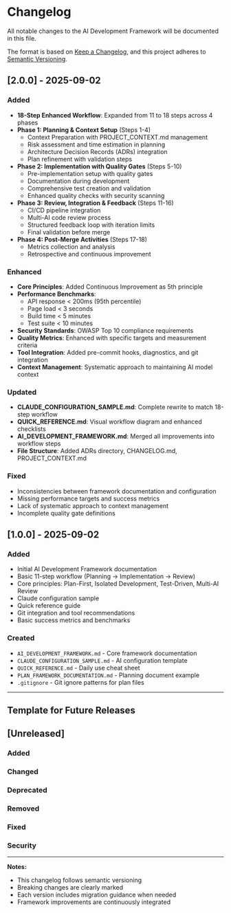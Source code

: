# Changelog

All notable changes to the AI Development Framework will be documented in this file.

The format is based on [Keep a Changelog](https://keepachangelog.com/en/1.0.0/),
and this project adheres to [Semantic Versioning](https://semver.org/spec/v2.0.0.html).

## [2.0.0] - 2025-09-02

### Added
- **18-Step Enhanced Workflow**: Expanded from 11 to 18 steps across 4 phases
- **Phase 1: Planning & Context Setup** (Steps 1-4)
  - Context Preparation with PROJECT_CONTEXT.md management
  - Risk assessment and time estimation in planning
  - Architecture Decision Records (ADRs) integration
  - Plan refinement with validation steps
- **Phase 2: Implementation with Quality Gates** (Steps 5-10)
  - Pre-implementation setup with quality gates
  - Documentation during development
  - Comprehensive test creation and validation
  - Enhanced quality checks with security scanning
- **Phase 3: Review, Integration & Feedback** (Steps 11-16)
  - CI/CD pipeline integration
  - Multi-AI code review process
  - Structured feedback loop with iteration limits
  - Final validation before merge
- **Phase 4: Post-Merge Activities** (Steps 17-18)
  - Metrics collection and analysis
  - Retrospective and continuous improvement

### Enhanced
- **Core Principles**: Added Continuous Improvement as 5th principle
- **Performance Benchmarks**: 
  - API response < 200ms (95th percentile)
  - Page load < 3 seconds
  - Build time < 5 minutes
  - Test suite < 10 minutes
- **Security Standards**: OWASP Top 10 compliance requirements
- **Quality Metrics**: Enhanced with specific targets and measurement criteria
- **Tool Integration**: Added pre-commit hooks, diagnostics, and git integration
- **Context Management**: Systematic approach to maintaining AI model context

### Updated
- **CLAUDE_CONFIGURATION_SAMPLE.md**: Complete rewrite to match 18-step workflow
- **QUICK_REFERENCE.md**: Visual workflow diagram and enhanced checklists
- **AI_DEVELOPMENT_FRAMEWORK.md**: Merged all improvements into workflow steps
- **File Structure**: Added ADRs directory, CHANGELOG.md, PROJECT_CONTEXT.md

### Fixed
- Inconsistencies between framework documentation and configuration
- Missing performance targets and success metrics
- Lack of systematic approach to context management
- Incomplete quality gate definitions

## [1.0.0] - 2025-09-02

### Added
- Initial AI Development Framework documentation
- Basic 11-step workflow (Planning → Implementation → Review)
- Core principles: Plan-First, Isolated Development, Test-Driven, Multi-AI Review
- Claude configuration sample
- Quick reference guide
- Git integration and tool recommendations
- Basic success metrics and benchmarks

### Created
- `AI_DEVELOPMENT_FRAMEWORK.md` - Core framework documentation
- `CLAUDE_CONFIGURATION_SAMPLE.md` - AI configuration template
- `QUICK_REFERENCE.md` - Daily use cheat sheet
- `PLAN_FRAMEWORK_DOCUMENTATION.md` - Planning document example
- `.gitignore` - Git ignore patterns for plan files

---

## Template for Future Releases

## [Unreleased]

### Added
### Changed
### Deprecated
### Removed
### Fixed
### Security

---

**Notes:**
- This changelog follows semantic versioning
- Breaking changes are clearly marked
- Each version includes migration guidance when needed
- Framework improvements are continuously integrated